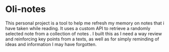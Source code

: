 # Oli-notes

This personal project is a tool to help me refresh my memory on notes that i have taken while reading. It uses a custom API to retrieve a randomly selected note from a collection of notes . I built this as I need a way review and reinforcing key points from a texts, as well as for simply reminding of ideas and information I may have forgotten.
